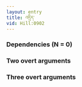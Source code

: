 ```yaml
---
layout: entry
title: འདྲིད་
vid: Hill:0902
---
```

### Dependencies (N = 0)


### Two overt arguments


### Three overt arguments
